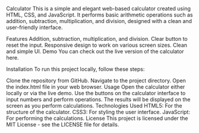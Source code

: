 Calculator
This is a simple and elegant web-based calculator created using HTML, CSS, and JavaScript. It performs basic arithmetic operations such as addition, subtraction, multiplication, and division, designed with a clean and user-friendly interface.

Features
Addition, subtraction, multiplication, and division.
Clear button to reset the input.
Responsive design to work on various screen sizes.
Clean and simple UI.
Demo
You can check out the live version of the calculator here.

Installation
To run this project locally, follow these steps:

Clone the repository from GitHub.
Navigate to the project directory.
Open the index.html file in your web browser.
Usage
Open the calculator either locally or via the live demo.
Use the buttons on the calculator interface to input numbers and perform operations.
The results will be displayed on the screen as you perform calculations.
Technologies Used
HTML5: For the structure of the calculator.
CSS3: For styling the user interface.
JavaScript: For performing the calculations.
License
This project is licensed under the MIT License - see the LICENSE file for details.
